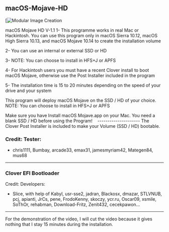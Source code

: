 ## macOS-Mojave-HD
[![Modular Image Creation](https://i25.servimg.com/u/f25/18/50/18/69/applet11.png)

macOS Mojave HD V-1.1
1- This programme works in real Mac or Hackintosh.
You can use this program only in macOS Sierra 10.12, macOS High Sierra 10.13, and macOS Mojave 10.14 to create the installation volume

2- You can use an internal or external SSD or HD

3- NOTE: You can choose to install in HFS+J or APFS

4- For Hackintosh users you must have a recent Clover install to boot macOS Mojave, otherwise use the Post Installer included in the program

5- The installation time is 15 to 20 minutes depending on the speed of your drive and your system

This program will deploy macOS Mojave on the SSD / HD of your choice.
NOTE: You can choose to install in HFS+J or APFS

Make sure you have Install macOS Mojave.app on your Mac.
You need a blank SSD / HD before using the Program!
   ---------------------
The Clover Post Installer is included to make your Volume (SSD / HD) bootable.


### Credit: Tester: 
- chris1111, Bumbay, arcade33, emax31, jamesmyriam42, Mategen84, mus68
--------------------------------- 

### Clover EFI Bootloader 
Credit: Developers:
- Slice, with help of Kabyl, usr-sse2, jadran, Blackosx, dmazar, STLVNUB, pcj, apianti, JrCs, pene, FrodoKenny, skoczy, ycr.ru, Oscar09, xsmile, SoThOr, rehabman, Download-Fritz, Zenit432, cecekpawon…
--------------------------------- 

For the demonstration of the video, I will cut the video because it gives nothing that I stay 15 minutes during the installation.

